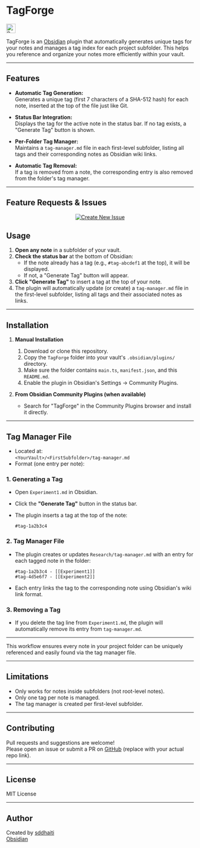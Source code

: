 # TagForge

<p align="left">
  <a href="https://www.buymeacoffee.com/yourusername" target="_blank">
    <img src="https://cdn.buymeacoffee.com/buttons/v2/default-yellow.png" alt="Buy Me A Coffee" height="25" />
  </a>
</p>

TagForge is an [Obsidian](https://obsidian.md/) plugin that automatically generates unique tags for your notes and manages a tag index for each project subfolder. This helps you reference and organize your notes more efficiently within your vault.

---

## Features

-   **Automatic Tag Generation:**  
    Generates a unique tag (first 7 characters of a SHA-512 hash) for each note, inserted at the top of the file just like Git.

-   **Status Bar Integration:**  
    Displays the tag for the active note in the status bar. If no tag exists, a "Generate Tag" button is shown.

-   **Per-Folder Tag Manager:**  
    Maintains a `tag-manager.md` file in each first-level subfolder, listing all tags and their corresponding notes as Obsidian wiki links.

-   **Automatic Tag Removal:**  
    If a tag is removed from a note, the corresponding entry is also removed from the folder's tag manager.

---

## Feature Requests & Issues

<p align="center">
  <a href="https://github.com/your-repo/tagforge/issues/new" target="_blank">
    <img src="https://img.shields.io/badge/Create%20New%20Issue-blue?logo=github&style=for-the-badge" alt="Create New Issue" />
  </a>
</p>

## Usage

1. **Open any note** in a subfolder of your vault.
2. **Check the status bar** at the bottom of Obsidian:
    - If the note already has a tag (e.g., `#tag-abcdef1` at the top), it will be displayed.
    - If not, a "Generate Tag" button will appear.
3. **Click "Generate Tag"** to insert a tag at the top of your note.
4. The plugin will automatically update (or create) a `tag-manager.md` file in the first-level subfolder, listing all tags and their associated notes as links.

---

## Installation

1. **Manual Installation**

    1. Download or clone this repository.
    2. Copy the `TagForge` folder into your vault's `.obsidian/plugins/` directory.
    3. Make sure the folder contains `main.ts`, `manifest.json`, and this `README.md`.
    4. Enable the plugin in Obsidian's Settings → Community Plugins.

2. **From Obsidian Community Plugins (when available)**
    - Search for "TagForge" in the Community Plugins browser and install it directly.

---

## Tag Manager File

-   Located at:  
    `<YourVault>/<FirstSubfolder>/tag-manager.md`
-   Format (one entry per note):

### 1. Generating a Tag

-   Open `Experiment1.md` in Obsidian.
-   Click the **"Generate Tag"** button in the status bar.
-   The plugin inserts a tag at the top of the note:

    ```
    #tag-1a2b3c4
    ```

### 2. Tag Manager File

-   The plugin creates or updates `Research/tag-manager.md` with an entry for each tagged note in the folder:

    ```
    #tag-1a2b3c4 - [[Experiment1]]
    #tag-4d5e6f7 - [[Experiment2]]
    ```

-   Each entry links the tag to the corresponding note using Obsidian's wiki link format.

### 3. Removing a Tag

-   If you delete the tag line from `Experiment1.md`, the plugin will automatically remove its entry from `tag-manager.md`.

---

This workflow ensures every note in your project folder can be uniquely referenced and easily found via the tag manager file.

---

## Limitations

-   Only works for notes inside subfolders (not root-level notes).
-   Only one tag per note is managed.
-   The tag manager is created per first-level subfolder.

---

## Contributing

Pull requests and suggestions are welcome!  
Please open an issue or submit a PR on [GitHub](https://github.com/your-repo/tagforge) (replace with your actual repo link).

---

## License

MIT License

---

## Author

Created by [sddhaiti]()  
[Obsidian](https://obsidian.md)
